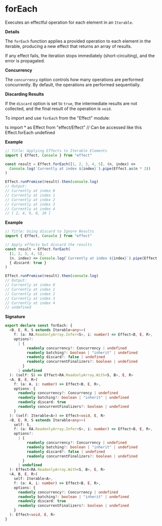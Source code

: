 # forEach

Executes an effectful operation for each element in an `Iterable`.

**Details**

The `forEach` function applies a provided operation to each element in the
iterable, producing a new effect that returns an array of results.

If any effect fails, the iteration stops immediately (short-circuiting), and
the error is propagated.

**Concurrency**

The `concurrency` option controls how many operations are performed
concurrently. By default, the operations are performed sequentially.

**Discarding Results**

If the `discard` option is set to `true`, the intermediate results are not
collected, and the final result of the operation is `void`.

To import and use `forEach` from the "Effect" module:

ts
import \* as Effect from "effect/Effect"
// Can be accessed like this
Effect.forEach
undefined

**Example**

```ts
// Title: Applying Effects to Iterable Elements
import { Effect, Console } from "effect"

const result = Effect.forEach([1, 2, 3, 4, 5], (n, index) =>
  Console.log(`Currently at index ${index}`).pipe(Effect.as(n * 2))
)

Effect.runPromise(result).then(console.log)
// Output:
// Currently at index 0
// Currently at index 1
// Currently at index 2
// Currently at index 3
// Currently at index 4
// [ 2, 4, 6, 8, 10 ]
```

**Example**

```ts
// Title: Using discard to Ignore Results
import { Effect, Console } from "effect"

// Apply effects but discard the results
const result = Effect.forEach(
  [1, 2, 3, 4, 5],
  (n, index) => Console.log(`Currently at index ${index}`).pipe(Effect.as(n * 2)),
  { discard: true }
)

Effect.runPromise(result).then(console.log)
// Output:
// Currently at index 0
// Currently at index 1
// Currently at index 2
// Currently at index 3
// Currently at index 4
// undefined
```

**Signature**

```ts
export declare const forEach: {
  <B, E, R, S extends Iterable<any>>(
    f: (a: RA.ReadonlyArray.Infer<S>, i: number) => Effect<B, E, R>,
    options?:
      | {
          readonly concurrency?: Concurrency | undefined
          readonly batching?: boolean | "inherit" | undefined
          readonly discard?: false | undefined
          readonly concurrentFinalizers?: boolean | undefined
        }
      | undefined
  ): (self: S) => Effect<RA.ReadonlyArray.With<S, B>, E, R>
  <A, B, E, R>(
    f: (a: A, i: number) => Effect<B, E, R>,
    options: {
      readonly concurrency?: Concurrency | undefined
      readonly batching?: boolean | "inherit" | undefined
      readonly discard: true
      readonly concurrentFinalizers?: boolean | undefined
    }
  ): (self: Iterable<A>) => Effect<void, E, R>
  <B, E, R, S extends Iterable<any>>(
    self: S,
    f: (a: RA.ReadonlyArray.Infer<S>, i: number) => Effect<B, E, R>,
    options?:
      | {
          readonly concurrency?: Concurrency | undefined
          readonly batching?: boolean | "inherit" | undefined
          readonly discard?: false | undefined
          readonly concurrentFinalizers?: boolean | undefined
        }
      | undefined
  ): Effect<RA.ReadonlyArray.With<S, B>, E, R>
  <A, B, E, R>(
    self: Iterable<A>,
    f: (a: A, i: number) => Effect<B, E, R>,
    options: {
      readonly concurrency?: Concurrency | undefined
      readonly batching?: boolean | "inherit" | undefined
      readonly discard: true
      readonly concurrentFinalizers?: boolean | undefined
    }
  ): Effect<void, E, R>
}
```
